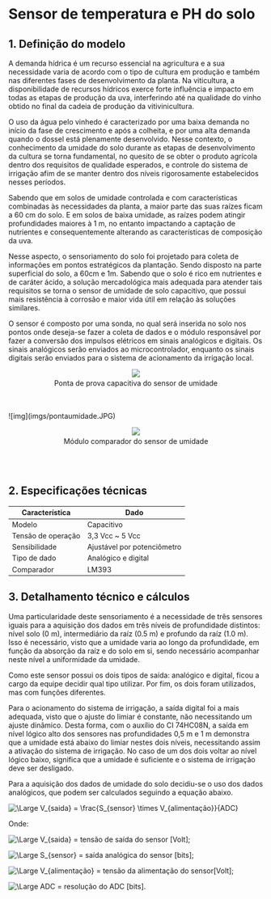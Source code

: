# Sensor de temperatura e PH do solo

## 1. Definição do modelo

A demanda hídrica é um recurso essencial na agricultura e a sua necessidade varia de acordo com o tipo de cultura em produção e também nas diferentes fases de desenvolvimento da planta. Na viticultura, a disponibilidade de recursos hídricos exerce forte influência e impacto em todas as etapas de produção da uva, interferindo até na qualidade do vinho obtido no final da cadeia de produção da vitivinicultura. 

O uso da água pelo vinhedo é caracterizado por uma baixa demanda no início da fase de crescimento e após a colheita, e por uma alta demanda quando o dossel está plenamente desenvolvido. Nesse contexto, o conhecimento da umidade do solo durante as etapas de desenvolvimento da cultura se torna fundamental, no quesito de se obter o produto agrícola dentro dos requisitos de qualidade esperados, e controle do sistema de irrigação afim de se manter dentro dos níveis rigorosamente estabelecidos nesses períodos. 

Sabendo que em solos de umidade controlada e com características combinadas às necessidades da planta, a maior parte das suas raízes ficam a 60 cm do solo. E em solos de baixa umidade, as raízes podem atingir profundidades maiores à 1 m, no entanto impactando a captação de nutrientes e consequentemente alterando as características de composição da uva. 

Nesse aspecto, o sensoriamento do solo foi projetado para coleta de informações em pontos estratégicos da plantação. Sendo disposto na parte superficial do solo, a 60cm e 1m. Sabendo que o solo é rico em nutrientes e de caráter ácido, a solução mercadológica mais adequada para atender tais requisitos se torna o sensor de umidade de solo capacitivo, que possui mais resistência à corrosão e maior vida útil em relação às soluções similares.

O sensor é composto por uma sonda, no qual será inserida no solo nos pontos onde deseja-se fazer a coleta de dados e o módulo responsável por fazer a conversão dos impulsos elétricos em sinais analógicos e digitais. Os sinais analógicos serão enviados ao microcontrolador, enquanto os sinais digitais serão enviados para o sistema de acionamento da irrigação local. 

<center>
<figure>
  <img src="/SmartVit/docs/Eletronica/imgs_eletronica/pontaumidade.JPG"  />
  <figcaption>
      Ponta de prova capacitiva do sensor de umidade
  </figcaption>
</figure>
</center>
<br>
<br>
![img](imgs/pontaumidade.JPG)

<center>
<figure>
  <img src="/SmartVit/docs/Eletronica/imgs_eletronica/moduloumidade.JPG"  />
  <figcaption>
      Módulo comparador do sensor de umidade
  </figcaption>
</figure>
</center>
<br>
<br>

## 2. Especificações técnicas

|Característica|Dado|
|-|-|
|Modelo|Capacitivo|
|Tensão de operação|3,3 Vcc ~ 5 Vcc|
|Sensibilidade|Ajustável por potenciômetro|
|Tipo de dado|Analógico e digital|
|Comparador|LM393|

## 3. Detalhamento técnico e cálculos

Uma particularidade deste sensoriamento é a necessidade de três sensores iguais para a aquisição dos dados em três níveis de profundidade distintos: nível solo (0 m), intermediário da raíz (0.5 m) e profundo da raíz (1.0 m). Isso é necessário, visto que a umidade varia ao longo da profundidade, em função da absorção da raíz e do solo em si, sendo necessário acompanhar neste nível a uniformidade da umidade.

Como este sensor possui os dois tipos de saída: analógico e digital, ficou a cargo da equipe decidir qual tipo utilizar. Por fim, os dois foram utilizados, mas com funções diferentes.

Para o acionamento do sistema de irrigação, a saída digital foi a mais adequada, visto que o ajuste do limiar é constante, não necessitando um ajuste dinâmico. Desta forma, com o auxílio do CI 74HC08N, a saída em nível lógico alto dos sensores nas profundidades 0,5 m e 1 m demonstra que a umidade está abaixo do limiar nestes dois níveis, necessitando assim a ativação do sistema de irrigação. No caso de um dos dois voltar ao nível lógico baixo, significa que a umidade é suficiente e o sistema de irrigação deve ser desligado.

Para a aquisição dos dados de umidade do solo decidiu-se o uso dos dados analógicos, que podem ser calculados seguindo a equação abaixo.

![\Large V_{saida} = \frac{S_{sensor} \times  V_{alimentação}}{ADC}](https://latex.codecogs.com/svg.latex?\Large&space;V_{saida}%20=%20\frac{S_{sensor}%20\times%20%20V_{alimentacao}}{ADC})

Onde:

![\Large V_{saida}](https://latex.codecogs.com/svg.latex?\Large&space;V_{saida}) = tensão de saída do sensor [Volt];

![\Large S_{sensor}](https://latex.codecogs.com/svg.latex?\Large&space;S_{sensor}) = saída analógica do sensor [bits];

![\Large V_{alimentação}](https://latex.codecogs.com/svg.latex?\Large&space;V_{alimentacao}) = tensão da alimentação do sensor[Volt];

![\Large ADC](https://latex.codecogs.com/svg.latex?\Large&space;ADC) = resolução do ADC [bits].

